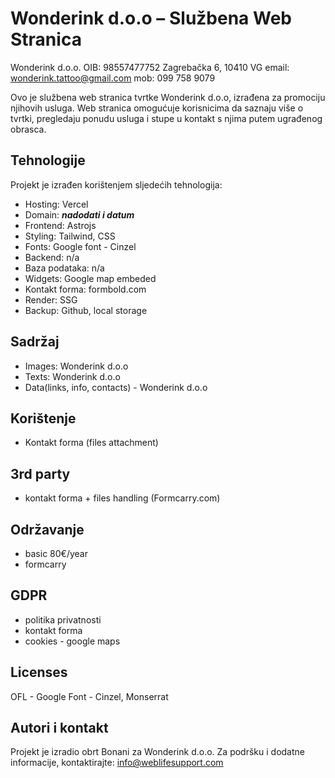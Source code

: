 # Wonderink d.o.o – Službena Web Stranica

Wonderink d.o.o.
OIB: 98557477752
Zagrebačka 6, 10410 VG
email: wonderink.tattoo@gmail.com
mob: 099 758 9079

Ovo je službena web stranica tvrtke Wonderink d.o.o, izrađena za promociju njihovih usluga. Web stranica omogućuje korisnicima da saznaju više o tvrtki, pregledaju ponudu usluga i stupe u kontakt s njima putem ugrađenog obrasca.

## Tehnologije

Projekt je izrađen korištenjem sljedećih tehnologija:

- Hosting: Vercel
- Domain: **_nadodati i datum_**
- Frontend: Astrojs
- Styling: Tailwind, CSS
- Fonts: Google font - Cinzel
- Backend: n/a
- Baza podataka: n/a
- Widgets: Google map embeded
- Kontakt forma: formbold.com
- Render: SSG
- Backup: Github, local storage

## Sadržaj

- Images: Wonderink d.o.o
- Texts: Wonderink d.o.o
- Data(links, info, contacts) - Wonderink d.o.o

## Korištenje

- Kontakt forma (files attachment)

## 3rd party

- kontakt forma + files handling (Formcarry.com)

## Održavanje

- basic 80€/year
- formcarry

## GDPR

- politika privatnosti
- kontakt forma
- cookies - google maps

## Licenses

OFL - Google Font - Cinzel, Monserrat

## Autori i kontakt

Projekt je izradio obrt Bonani za Wonderink d.o.o.
Za podršku i dodatne informacije, kontaktirajte: info@weblifesupport.com
